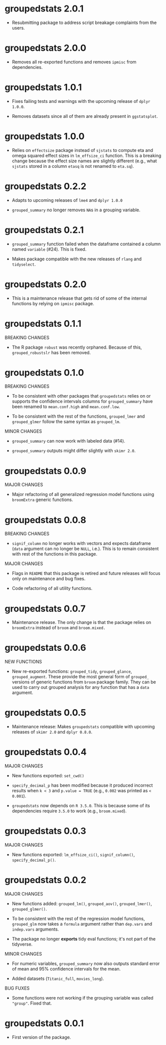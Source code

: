 # groupedstats 2.0.1

  - Resubmitting package to address script breakage complaints from the users.

# groupedstats 2.0.0

  - Removes all re-exported functions and removes `ipmisc` from dependencies.

# groupedstats 1.0.1

  - Fixes failing tests and warnings with the upcoming release of `dplyr
    1.0.0`.

  - Removes datasets since all of them are already present in `ggstatsplot`.

# groupedstats 1.0.0

  - Relies on `effectsize` package instead of `sjstats` to compute eta and omega
    squared effect sizes in `lm_effsize_ci` function. This is a breaking change
    because the effect size names are slightly different (e.g., what `sjstats`
    stored in a column `etasq` is not renamed to `eta.sq`).

# groupedstats 0.2.2

  - Adapts to upcoming releases of `lme4` and `dplyr 1.0.0`

  - `grouped_summary` no longer removes `NA`s in a grouping variable.

# groupedstats 0.2.1

  - `grouped_summary` function failed when the dataframe contained a column
    named `variable` (#24). This is fixed.

  - Makes package compatible with the new releases of `rlang` and `tidyselect`.

# groupedstats 0.2.0

  - This is a maintenance release that gets rid of some of the internal
    functions by relying on `ipmisc` package.

# groupedstats 0.1.1

BREAKING CHANGES

  - The R package `robust` was recently orphaned. Because of this,
    `grouped_robustslr` has been removed.

# groupedstats 0.1.0

BREAKING CHANGES

  - To be consistent with other packages that `groupedstats` relies on or
    supports the confidence intervals columns for `grouped_summary` have been
    renamed to `mean.conf.high` and `mean.conf.low`.

  - To be consistent with the rest of the functions, `grouped_lmer` and
    `grouped_glmer` follow the same syntax as `grouped_lm`.

MINOR CHANGES

  - `grouped_summary` can now work with labeled data (#14).

  - `grouped_summary` outputs might differ slightly with `skimr 2.0`.

# groupedstats 0.0.9

MAJOR CHANGES

  - Major refactoring of all generalized regression model functions using
    `broomExtra` generic functions.

# groupedstats 0.0.8

BREAKING CHANGES

  - `signif_column` no longer works with vectors and expects dataframe (`data`
    argument can no longer be `NULL`, i.e.). This is to remain consistent with
    rest of the functions in this package.

MAJOR CHANGES

  - Flags in `README` that this package is retired and future releases will
    focus only on maintenance and bug fixes.

  - Code refactoring of all utility functions.

# groupedstats 0.0.7

  - Maintenance release. The only change is that the package relies on
    `broomExtra` instead of `broom` and `broom.mixed.`

# groupedstats 0.0.6
 
NEW FUNCTIONS

  - New re-exported functions: `grouped_tidy`, `grouped_glance`,
    `grouped_augment`. These provide the most general form of `grouped_`
    versions of generic functions from `broom` package family. They can be used
    to carry out grouped analysis for any function that has a `data` argument.

# groupedstats 0.0.5

  - Maintenance release: Makes `groupedstats` compatible with upcoming releases
    of `skimr 2.0` and `dplyr 0.8.0`.

# groupedstats 0.0.4

MAJOR CHANGES

  - New functions exported: `set_cwd()`

  - `specify_decimal_p` has been modified because it produced incorrect results
    when `k < 3` and `p.value = TRUE` (e.g., `0.002` was printed as `< 0.001`).

  - `groupedstats` now depends on `R 3.5.0`. This is because some of its
    dependencies require `3.5.0` to work (e.g., `broom.mixed`).

# groupedstats 0.0.3

MAJOR CHANGES

  - New functions exported: `lm_effsize_ci()`, `signif_column()`,
    `specify_decimal_p()`.

# groupedstats 0.0.2

MAJOR CHANGES

  - New functions added: `grouped_lm()`, `grouped_aov()`, `grouped_lmer()`,
    `grouped_glmer()`.

  - To be consistent with the rest of the regression model functions,
    `grouped_glm` now takes a `formula` argument rather than `dep.vars` and
    `indep.vars` arguments.

  - The package no longer **exports** tidy eval functions; it's not part of the
    tidyverse.

MINOR CHANGES

  - For numeric variables, `grouped_summary` now also outputs standard error of
    mean and 95% confidence intervals for the mean.

  - Added datasets (`Titanic_full`, `movies_long`).

BUG FUXES

  - Some functions were not working if the grouping variable was called
    `"group"`. Fixed that.

# groupedstats 0.0.1

* First version of the package.

